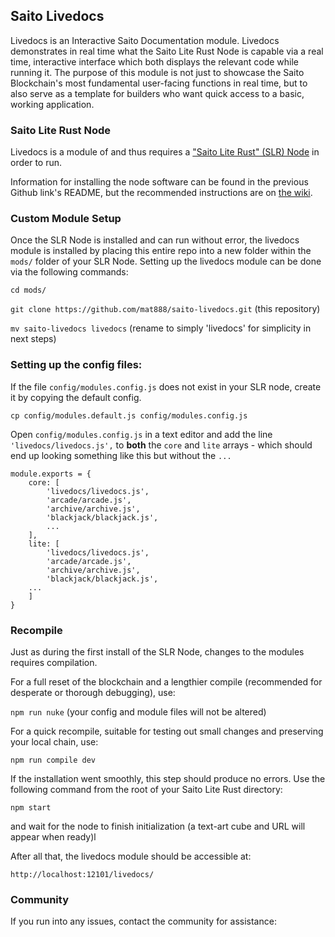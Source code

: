 ## Saito Livedocs

Livedocs is an Interactive Saito Documentation module. Livedocs demonstrates in real time what the Saito Lite Rust Node is capable via a real time, interactive interface which both displays the relevant code while running it. The purpose of this module is not just to showcase the Saito Blockchain's most fundamental user-facing functions in real time, but to also serve as a template for builders who want quick access to a basic, working application.

### Saito Lite Rust Node

Livedocs is a module of and thus requires a ["Saito Lite Rust" (SLR) Node](https://github.com/SaitoTech/saito-lite-rust) in order to run.

Information for installing the node software can be found in the previous Github link's README, but the recommended instructions are on [the wiki](https://wiki.saito.io/tech/installation/javascript).

### Custom Module Setup

Once the SLR Node is installed and can run without error, the livedocs module is installed by placing this entire repo into a new folder within the `mods/` folder of your SLR Node. Setting up the livedocs module can be done via the following commands:

`cd mods/`

`git clone https://github.com/mat888/saito-livedocs.git` (this repository)

`mv saito-livedocs livedocs` (rename to simply 'livedocs' for simplicity in next steps)

### Setting up the config files:

If the file `config/modules.config.js` does not exist in your SLR node, create it by copying the default config.

`cp config/modules.default.js config/modules.config.js`

Open `config/modules.config.js` in a text editor and add the line `'livedocs/livedocs.js',` to **both** the `core` and `lite` arrays - which should end up looking something like this but without the `...`
```
module.exports = {
	core: [
		'livedocs/livedocs.js',
		'arcade/arcade.js',
		'archive/archive.js',
		'blackjack/blackjack.js',
		...
	],
	lite: [
		'livedocs/livedocs.js',
		'arcade/arcade.js',
		'archive/archive.js',
		'blackjack/blackjack.js',
    ...
	]
}
```

### Recompile

Just as during the first install of the SLR Node, changes to the modules requires compilation.

For a full reset of the blockchain and a lengthier compile (recommended for desperate or thorough debugging), use:

`npm run nuke` (your config and module files will not be altered)

For a quick recompile, suitable for testing out small changes and preserving your local chain, use:

`npm run compile dev`

If the installation went smoothly, this step should produce no errors. Use the following command from the root of your Saito Lite Rust directory:

`npm start`

and wait for the node to finish initialization (a text-art cube and URL will appear when ready)l

After all that, the livedocs module should be accessible at:

`http://localhost:12101/livedocs/`

### Community

If you run into any issues, contact the community for assistance:

